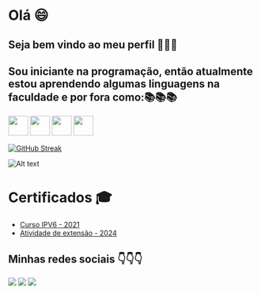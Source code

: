 # Olá 😄 
## Seja bem vindo ao meu perfil 👋👋👋

## Sou iniciante na programação, então atualmente estou aprendendo algumas linguagens na faculdade e por fora como:📚📚📚
<img loading="lazy" src="https://cdn.jsdelivr.net/gh/devicons/devicon/icons/java/java-original.svg" width="40" height="40"/> <img loading="lazy" src="https://cdn.jsdelivr.net/gh/devicons/devicon/icons/linux/linux-original.svg" width="40" height="40"/> <img loading="lazy" src="https://cdn.jsdelivr.net/gh/devicons/devicon/icons/cplusplus/cplusplus-original.svg" width="40" height="40"/> <img loading="lazy" src="https://cdn.jsdelivr.net/gh/devicons/devicon/icons/python/python-original.svg" width="40" height="40"/>


<a href="https://git.io/streak-stats"><img src="https://github-readme-streak-stats.herokuapp.com?user=MyNameisNunes&theme=python-dark&locale=pt_BR&short_numbers=true&date_format=M%20j%5B%2C%20Y%5D&hide_total_contributions=true" alt="GitHub Streak" /></a>

![Alt text](https://spotify-recently-played-readme.vercel.app/api?user=jl50mkbp2ve31ggy4531srqhr)

# Certificados 🎓

- [Curso IPV6 - 2021](./Sage.pdf)  
- [Atividade de extensão - 2024](./CertificadoEscolar.pdf)

## Minhas redes sociais 👇👇👇
<div>
<a href="https://www.instagram.com/souapenasothiago/" target="_blank"><img loading="lazy" src="https://img.shields.io/badge/-Instagram-%23E4405F?style=for-the-badge&logo=instagram&logoColor=white" target="_blank"></a>
<a href = "mailto:t.nuu2001@gmail.com"><img loading="lazy" src="https://img.shields.io/badge/Gmail-D14836?style=for-the-badge&logo=gmail&logoColor=white" target="_blank"></a>
<a href="https://www.linkedin.com/in/thiago-nunes-30082000/" target="_blank"><img loading="lazy" src="https://img.shields.io/badge/-LinkedIn-%230077B5?style=for-the-badge&logo=linkedin&logoColor=white" target="_blank"></a>   
</div>
